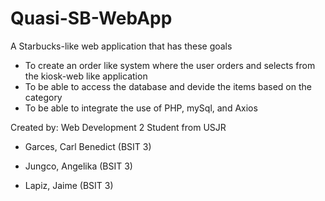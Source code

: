 # Quasi-SB-WebApp

A Starbucks-like web application that has these goals

* To create an order like system where the user orders and selects from the kiosk-web like application
* To be able to access the database and devide the items based on the category
* To be able to integrate the use of PHP, mySql, and Axios


Created by: Web Development 2 Student from USJR

* Garces, Carl Benedict (BSIT 3)
* Jungco, Angelika (BSIT 3)

* Lapiz, Jaime (BSIT 3)
